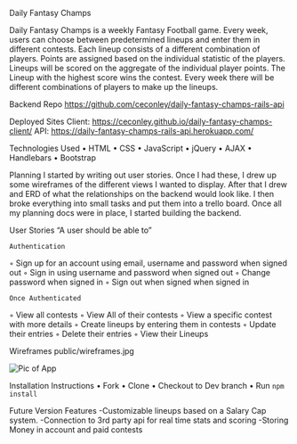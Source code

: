 Daily Fantasy Champs

Daily Fantasy Champs is a weekly Fantasy Football game.  Every week, users can choose between predetermined lineups and enter them in different contests.  Each lineup consists of a different combination of players.  Points are assigned based on the individual statistic of the players.  Lineups will be scored on the aggregate of the individual player points.  The Lineup with the highest score wins the contest.  Every week there will be different combinations of players to make up the lineups.  

Backend Repo
https://github.com/ceconley/daily-fantasy-champs-rails-api

Deployed Sites
Client: https://ceconley.github.io/daily-fantasy-champs-client/
API: https://daily-fantasy-champs-rails-api.herokuapp.com/

Technologies Used
•	HTML
•	CSS
•	JavaScript
•	jQuery
•	AJAX
•	Handlebars
•	Bootstrap

Planning
I started by writing out user stories.  Once I had these, I drew up some wireframes of the different views I wanted to display.  After that I drew and ERD of what the relationships on the backend would look like. I then broke everything into small tasks and put them into a trello board.  Once all my planning docs were in place, I started building the backend.

User Stories 
“A user should be able to”

	Authentication

◦	Sign up for an account using email, username and password when signed out
◦	Sign in using username and password when signed out
◦	Change password when signed in
◦	Sign out when signed when signed in 

	Once Authenticated

◦	View all contests
◦	View All of their contests
◦	View a specific contest with more details
◦	Create lineups by entering them in contests
◦	Update their entries
◦	Delete their entries
◦	View their Lineups 

Wireframes
public/wireframes.jpg

![Pic of App](./public/app-screen-shot.jpg "App")

Installation Instructions
•	Fork
•	Clone
•	Checkout to Dev branch
•	Run ```npm install```

Future Version Features
-Customizable lineups based on a Salary Cap system.
-Connection to 3rd party api for real time stats and scoring
-Storing Money in account and paid contests
